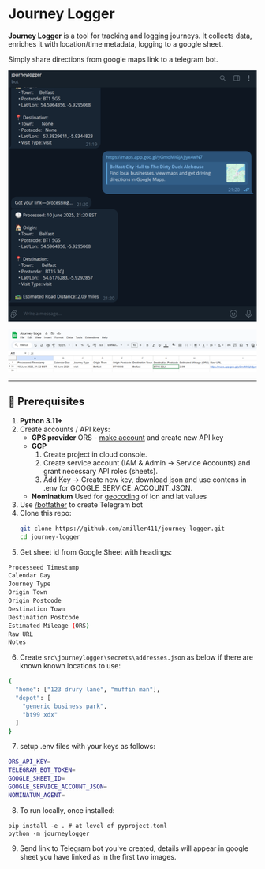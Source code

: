 # Journey Logger

**Journey Logger** is a tool for tracking and logging journeys. It collects data, enriches it with location/time metadata, logging to a google sheet.

Simply share directions from google maps link to a telegram bot.

![Telegram Bot](resources/images/telegram_bot.png)

![Google Sheet](resources/images/gsheet.png)

---

## 🔧 Prerequisites

1. **Python 3.11+**  
2. Create accounts / API keys:  
   - **GPS provider** ORS - [make account](https://openrouteservice.org/) and create new API key
   - **GCP**
      1. Create project in cloud console.
      2. Create service account (IAM & Admin → Service Accounts) and grant necessary API roles (sheets).
      3. Add Key → Create new key, download json and use contens in .env for GOOGLE_SERVICE_ACCOUNT_JSON.
   - **Nominatium** Used for [geocoding](https://nominatim.org/) of lon and lat values
3. Use [/botfather](https://telegram.me/BotFather) to create Telegram bot
4. Clone this repo:
   ```bash
   git clone https://github.com/amiller411/journey-logger.git
   cd journey-logger
5. Get sheet id from Google Sheet with headings: 
``` bash
Processeed Timestamp	
Calendar Day
Journey Type
Origin Town
Origin Postcode
Destination Town
Destination Postcode
Estimated Mileage (ORS)
Raw URL
Notes 
``` 
6. Create `src\journeylogger\secrets\addresses.json` as below if there are known known locations to use:
``` bash
{
  "home": ["123 drury lane", "muffin man"],
  "depot": [
    "generic business park",
    "bt99 xdx"
  ]
}
```
7. setup .env files with your keys as follows:
``` bash
ORS_API_KEY=
TELEGRAM_BOT_TOKEN=
GOOGLE_SHEET_ID=
GOOGLE_SERVICE_ACCOUNT_JSON=
NOMINATUM_AGENT=
```
8. To run locally, once installed:
```
pip install -e . # at level of pyproject.toml
python -m journeylogger
```
9. Send link to Telegram bot you've created, details will appear in google sheet you have linked as in the first two images.